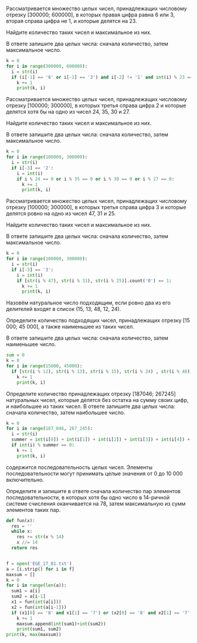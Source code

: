 Рассматривается множество целых чисел, принадлежащих числовому отрезку [300000; 600000], в которых правая цифра равна 6 или 3, вторая справа цифра не 1, и которые делятся на 23.

Найдите количество таких чисел и максимальное из них.

В ответе запишите два целых числа: сначала количество, затем максимальное число.

```python
k = 0
for i in range(300000, 600000):
  i = str(i)
  if (i[-1] == '6' or i[-1] == '3') and i[-2] != '1' and int(i) % 23 == 0:
    k += 1
    print(k, i)
```

Рассматривается множество целых чисел, принадлежащих числовому отрезку [100000; 300000], в которых третья справа цифра 2 и которые делятся хотя бы на одно из чисел 24, 35, 30 и 27.

Найдите количество таких чисел и максимальное из них.

В ответе запишите два целых числа: сначала количество, затем максимальное число.

```python
k = 0
for i in range(100000, 300000):
  i = str(i)
  if i[-3] == '2':
    i = int(i)
    if i % 24 == 0 or i % 35 == 0 or i % 30 == 0 or i % 27 == 0:
      k += 1
      print(k, i)
```

Рассматривается множество целых чисел, принадлежащих числовому отрезку [100000; 300000], в которых третья справа цифра 3 и которые делятся ровно на одно из чисел 47, 31 и 25.

Найдите количество таких чисел и максимальное из них.

В ответе запишите два целых числа: сначала количество, затем максимальное число.

```python
k = 0
for i in range(100000, 300000):
  i = str(i)
  if i[-3] == '3':
    i = int(i)
    if [str(i % 47), str(i % 31), str(i % 25)].count('0') == 1:
      k += 1
      print(k, i)
```

Назовём натуральное число подходящим, если ровно два из его делителей входят в список (15, 13, 48, 12, 24).

Определите количество подходящих чисел, принадлежащих отрезку [15 000; 45 000], а также наименьшее из таких чисел.

В ответе запишите два целых числа: сначала количество, затем наименьшее число.

```python
sum = 0
k = 0
for i in range(15000, 45000):
  if [str(i % 12), str(i % 13), str(i % 15), str(i % 24) , str(i % 48)].count('0') == 2:
    k += 1
    print(k, i)
```

Определите количество принадлежащих отрезку [187046; 267245] натуральных чисел, которые делятся без остатка на сумму своих цифр, и наибольшее из таких чисел.
В ответе запишите два целых числа: сначала количество, затем наибольшее число.

```python
k = 0
for i in range(187_046, 267_245):
  i = str(i)
  summer = int(i[0]) + int(i[1]) + int(i[2]) + int(i[3]) + int(i[4]) + int(i[5])
  if int(i) % summer == 0:
    k += 1
    print(k, i)
```

содержится последовательность целых чисел. Элементы последовательности могут принимать целые значения от 0 до 10 000 включительно.

Определите и запишите в ответе сначала количество пар элементов последовательности, в которых хотя бы одно число в 14-ричной системе счисления оканчивается на 78, затем максимальную из сумм элементов таких пар.

```python
def fun(x):
  res = ''
  while x:
    res += str(x % 14)
    x //= 14
  return res


f = open('EGE_17_01.txt')
a = [i.strip() for i in f]
maxsum = []
k = 0
for i in range(len(a)):
  sum1 = a[i]
  sum2 = a[i-1]
  x1 = fun(int(a[i]))
  x2 = fun(int(a[i-1]))
  if (x1[0] == '8' and x1[1] == '7') or (x2[0] == '8' and x2[1] == '7'):
    k += 1
    maxsum.append(int(sum1)+int(sum2))
    print(sum1, sum2)
print(k, max(maxsum))
```



